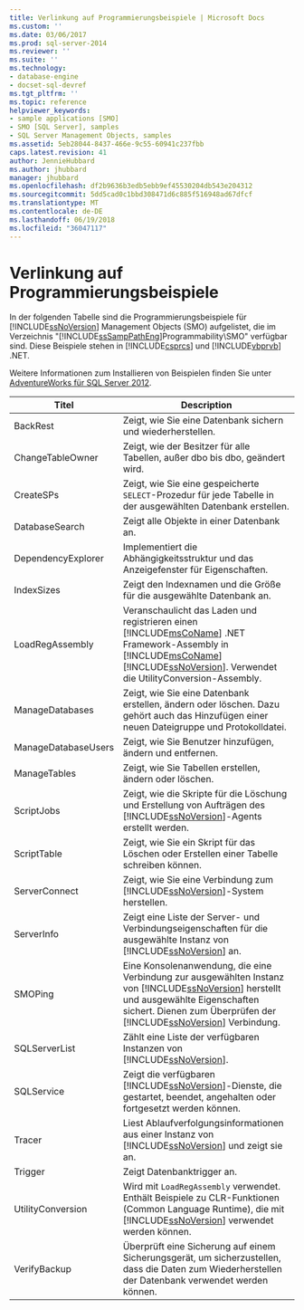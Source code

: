 ```yaml
---
title: Verlinkung auf Programmierungsbeispiele | Microsoft Docs
ms.custom: ''
ms.date: 03/06/2017
ms.prod: sql-server-2014
ms.reviewer: ''
ms.suite: ''
ms.technology:
- database-engine
- docset-sql-devref
ms.tgt_pltfrm: ''
ms.topic: reference
helpviewer_keywords:
- sample applications [SMO]
- SMO [SQL Server], samples
- SQL Server Management Objects, samples
ms.assetid: 5eb28044-8437-466e-9c55-60941c237fbb
caps.latest.revision: 41
author: JennieHubbard
ms.author: jhubbard
manager: jhubbard
ms.openlocfilehash: df2b9636b3edb5ebb9ef45530204db543e204312
ms.sourcegitcommit: 5dd5cad0c1bbd308471d6c885f516948ad67dfcf
ms.translationtype: MT
ms.contentlocale: de-DE
ms.lasthandoff: 06/19/2018
ms.locfileid: "36047117"
---
```

# <a name="link-to-programming-samples"></a>Verlinkung auf Programmierungsbeispiele
  In der folgenden Tabelle sind die Programmierungsbeispiele für [!INCLUDE[ssNoVersion](../../includes/ssnoversion-md.md)] Management Objects (SMO) aufgelistet, die im Verzeichnis "[!INCLUDE[ssSampPathEng](../../includes/sssamppatheng-md.md)]Programmability\SMO" verfügbar sind. Diese Beispiele stehen in [!INCLUDE[csprcs](../../includes/csprcs-md.md)] und [!INCLUDE[vbprvb](../../includes/vbprvb-md.md)] .NET.  
  
 Weitere Informationen zum Installieren von Beispielen finden Sie unter [AdventureWorks für SQL Server 2012](http://msftdbprodsamples.codeplex.com/releases/view/55330).  
  
|Titel|Description|  
|-----------|-----------------|  
|BackRest|Zeigt, wie Sie eine Datenbank sichern und wiederherstellen.|  
|ChangeTableOwner|Zeigt, wie der Besitzer für alle Tabellen, außer dbo bis dbo, geändert wird.|  
|CreateSPs|Zeigt, wie Sie eine gespeicherte `SELECT`-Prozedur für jede Tabelle in der ausgewählten Datenbank erstellen.|  
|DatabaseSearch|Zeigt alle Objekte in einer Datenbank an.|  
|DependencyExplorer|Implementiert die Abhängigkeitsstruktur und das Anzeigefenster für Eigenschaften.|  
|IndexSizes|Zeigt den Indexnamen und die Größe für die ausgewählte Datenbank an.|  
|LoadRegAssembly|Veranschaulicht das Laden und registrieren einen [!INCLUDE[msCoName](../../includes/msconame-md.md)] .NET Framework-Assembly in [!INCLUDE[msCoName](../../includes/msconame-md.md)] [!INCLUDE[ssNoVersion](../../includes/ssnoversion-md.md)]. Verwendet die UtilityConversion-Assembly.|  
|ManageDatabases|Zeigt, wie Sie eine Datenbank erstellen, ändern oder löschen. Dazu gehört auch das Hinzufügen einer neuen Dateigruppe und Protokolldatei.|  
|ManageDatabaseUsers|Zeigt, wie Sie Benutzer hinzufügen, ändern und entfernen.|  
|ManageTables|Zeigt, wie Sie Tabellen erstellen, ändern oder löschen.|  
|ScriptJobs|Zeigt, wie die Skripte für die Löschung und Erstellung von Aufträgen des [!INCLUDE[ssNoVersion](../../includes/ssnoversion-md.md)]-Agents erstellt werden.|  
|ScriptTable|Zeigt, wie Sie ein Skript für das Löschen oder Erstellen einer Tabelle schreiben können.|  
|ServerConnect|Zeigt, wie Sie eine Verbindung zum [!INCLUDE[ssNoVersion](../../includes/ssnoversion-md.md)]-System herstellen.|  
|ServerInfo|Zeigt eine Liste der Server- und Verbindungseigenschaften für die ausgewählte Instanz von [!INCLUDE[ssNoVersion](../../includes/ssnoversion-md.md)] an.|  
|SMOPing|Eine Konsolenanwendung, die eine Verbindung zur ausgewählten Instanz von [!INCLUDE[ssNoVersion](../../includes/ssnoversion-md.md)] herstellt und ausgewählte Eigenschaften sichert. Dienen zum Überprüfen der [!INCLUDE[ssNoVersion](../../includes/ssnoversion-md.md)] Verbindung.|  
|SQLServerList|Zählt eine Liste der verfügbaren Instanzen von [!INCLUDE[ssNoVersion](../../includes/ssnoversion-md.md)].|  
|SQLService|Zeigt die verfügbaren [!INCLUDE[ssNoVersion](../../includes/ssnoversion-md.md)]-Dienste, die gestartet, beendet, angehalten oder fortgesetzt werden können.|  
|Tracer|Liest Ablaufverfolgungsinformationen aus einer Instanz von [!INCLUDE[ssNoVersion](../../includes/ssnoversion-md.md)] und zeigt sie an.|  
|Trigger|Zeigt Datenbanktrigger an.|  
|UtilityConversion|Wird mit `LoadRegAssembly` verwendet. Enthält Beispiele zu CLR-Funktionen (Common Language Runtime), die mit [!INCLUDE[ssNoVersion](../../includes/ssnoversion-md.md)] verwendet werden können.|  
|VerifyBackup|Überprüft eine Sicherung auf einem Sicherungsgerät, um sicherzustellen, dass die Daten zum Wiederherstellen der Datenbank verwendet werden können.|  
  
  